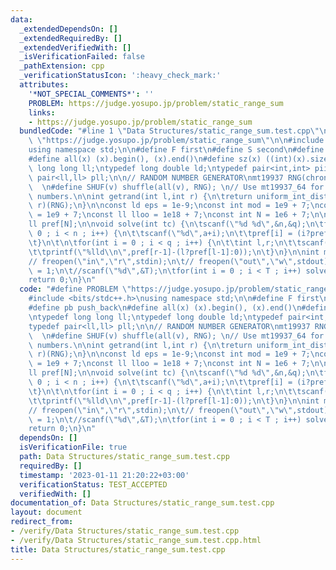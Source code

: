 ```yaml
---
data:
  _extendedDependsOn: []
  _extendedRequiredBy: []
  _extendedVerifiedWith: []
  _isVerificationFailed: false
  _pathExtension: cpp
  _verificationStatusIcon: ':heavy_check_mark:'
  attributes:
    '*NOT_SPECIAL_COMMENTS*': ''
    PROBLEM: https://judge.yosupo.jp/problem/static_range_sum
    links:
    - https://judge.yosupo.jp/problem/static_range_sum
  bundledCode: "#line 1 \"Data Structures/static_range_sum.test.cpp\"\n#define PROBLEM\
    \ \"https://judge.yosupo.jp/problem/static_range_sum\"\n\n#include <bits/stdc++.h>\n\
    using namespace std;\n\n#define F first\n#define S second\n#define pb push_back\n\
    #define all(x) (x).begin(), (x).end()\n#define sz(x) ((int)(x).size())\n\ntypedef\
    \ long long ll;\ntypedef long double ld;\ntypedef pair<int,int> pii;\ntypedef\
    \ pair<ll,ll> pll;\n\n// RANDOM NUMBER GENERATOR\nmt19937 RNG(chrono::steady_clock::now().time_since_epoch().count());\
    \  \n#define SHUF(v) shuffle(all(v), RNG); \n// Use mt19937_64 for 64 bit random\
    \ numbers.\n\nint getrand(int l,int r) {\n\treturn uniform_int_distribution<int>(l,\
    \ r)(RNG);\n}\n\nconst ld eps = 1e-9;\nconst int mod = 1e9 + 7;\nconst int oo\
    \ = 1e9 + 7;\nconst ll lloo = 1e18 + 7;\nconst int N = 1e6 + 7;\n\nint n,q,a[N];\n\
    ll pref[N];\n\nvoid solve(int tc) {\n\tscanf(\"%d %d\",&n,&q);\n\tfor(int i =\
    \ 0 ; i < n ; i++) {\n\t\tscanf(\"%d\",a+i);\n\t\tpref[i] = (i?pref[i-1]:0)+a[i];\n\
    \t}\n\t\n\tfor(int i = 0 ; i < q ; i++) {\n\t\tint l,r;\n\t\tscanf(\"%d %d\",&l,&r);\n\
    \t\tprintf(\"%lld\\n\",pref[r-1]-(l?pref[l-1]:0));\n\t}\n}\n\nint main() {\n\t\
    // freopen(\"in\",\"r\",stdin);\n\t// freopen(\"out\",\"w\",stdout);\n\tint T\
    \ = 1;\n\t//scanf(\"%d\",&T);\n\tfor(int i = 0 ; i < T ; i++) solve(i+1);\n\t\
    return 0;\n}\n"
  code: "#define PROBLEM \"https://judge.yosupo.jp/problem/static_range_sum\"\n\n\
    #include <bits/stdc++.h>\nusing namespace std;\n\n#define F first\n#define S second\n\
    #define pb push_back\n#define all(x) (x).begin(), (x).end()\n#define sz(x) ((int)(x).size())\n\
    \ntypedef long long ll;\ntypedef long double ld;\ntypedef pair<int,int> pii;\n\
    typedef pair<ll,ll> pll;\n\n// RANDOM NUMBER GENERATOR\nmt19937 RNG(chrono::steady_clock::now().time_since_epoch().count());\
    \  \n#define SHUF(v) shuffle(all(v), RNG); \n// Use mt19937_64 for 64 bit random\
    \ numbers.\n\nint getrand(int l,int r) {\n\treturn uniform_int_distribution<int>(l,\
    \ r)(RNG);\n}\n\nconst ld eps = 1e-9;\nconst int mod = 1e9 + 7;\nconst int oo\
    \ = 1e9 + 7;\nconst ll lloo = 1e18 + 7;\nconst int N = 1e6 + 7;\n\nint n,q,a[N];\n\
    ll pref[N];\n\nvoid solve(int tc) {\n\tscanf(\"%d %d\",&n,&q);\n\tfor(int i =\
    \ 0 ; i < n ; i++) {\n\t\tscanf(\"%d\",a+i);\n\t\tpref[i] = (i?pref[i-1]:0)+a[i];\n\
    \t}\n\t\n\tfor(int i = 0 ; i < q ; i++) {\n\t\tint l,r;\n\t\tscanf(\"%d %d\",&l,&r);\n\
    \t\tprintf(\"%lld\\n\",pref[r-1]-(l?pref[l-1]:0));\n\t}\n}\n\nint main() {\n\t\
    // freopen(\"in\",\"r\",stdin);\n\t// freopen(\"out\",\"w\",stdout);\n\tint T\
    \ = 1;\n\t//scanf(\"%d\",&T);\n\tfor(int i = 0 ; i < T ; i++) solve(i+1);\n\t\
    return 0;\n}\n"
  dependsOn: []
  isVerificationFile: true
  path: Data Structures/static_range_sum.test.cpp
  requiredBy: []
  timestamp: '2023-01-11 21:20:22+03:00'
  verificationStatus: TEST_ACCEPTED
  verifiedWith: []
documentation_of: Data Structures/static_range_sum.test.cpp
layout: document
redirect_from:
- /verify/Data Structures/static_range_sum.test.cpp
- /verify/Data Structures/static_range_sum.test.cpp.html
title: Data Structures/static_range_sum.test.cpp
---
```

